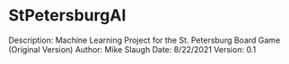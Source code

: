 # StPetersburgAI
Description: Machine Learning Project for the St. Petersburg Board Game (Original Version)
Author: Mike Slaugh
Date: 8/22/2021
Version: 0.1